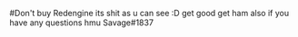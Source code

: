 #Don't buy Redengine its shit as u can see :D 
get good get ham
also if you have any questions hmu Savage#1837
